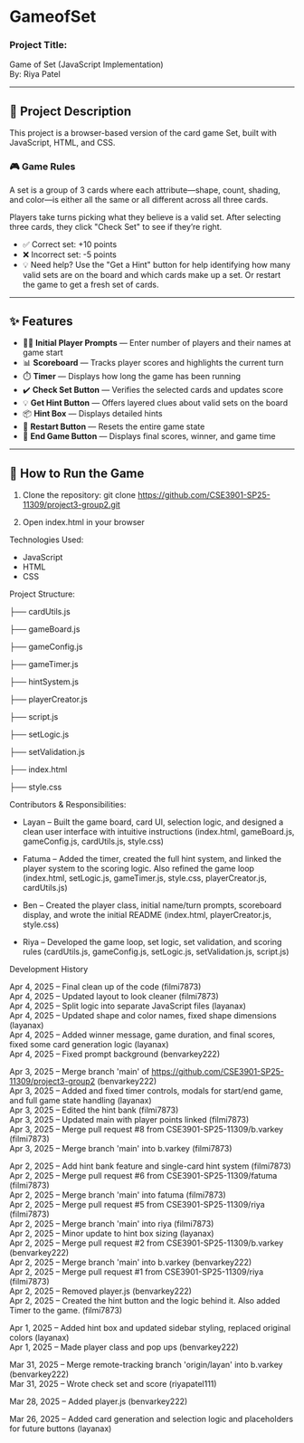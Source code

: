 # GameofSet

### Project Title:
Game of Set (JavaScript Implementation)  
By: Riya Patel

---

## 📝 Project Description

This project is a browser-based version of the card game Set, built with JavaScript, HTML, and CSS.

### 🎮 Game Rules

A set is a group of 3 cards where each attribute—shape, count, shading, and color—is either all the same or all different across all three cards.

Players take turns picking what they believe is a valid set. After selecting three cards, they click "Check Set" to see if they’re right.

- ✅ Correct set: +10 points  
- ❌ Incorrect set: -5 points  
- 💡 Need help? Use the "Get a Hint" button for help identifying how many valid sets are on the board and which cards make up a set. Or restart the game to get a fresh set of cards.

---

## ✨ Features

- 🧍‍♀️ **Initial Player Prompts** — Enter number of players and their names at game start
- 📊 **Scoreboard** — Tracks player scores and highlights the current turn
- ⏱️ **Timer** — Displays how long the game has been running
- ✔️ **Check Set Button** — Verifies the selected cards and updates score
- 💡 **Get Hint Button** — Offers layered clues about valid sets on the board
- 📦 **Hint Box** — Displays detailed hints
- 🔄 **Restart Button** — Resets the entire game state
- 🛑 **End Game Button** — Displays final scores, winner, and game time

---

## 🚀 How to Run the Game

1. Clone the repository:
git clone https://github.com/CSE3901-SP25-11309/project3-group2.git

2. Open index.html in your browser

Technologies Used:

- JavaScript
- HTML
- CSS

Project Structure:

├── cardUtils.js

├── gameBoard.js

├── gameConfig.js

├── gameTimer.js

├── hintSystem.js

├── playerCreator.js

├── script.js

├── setLogic.js

├── setValidation.js

├── index.html

├── style.css


Contributors & Responsibilities:

- Layan – Built the game board, card UI, selection logic, and designed a clean user interface with intuitive instructions (index.html, gameBoard.js, gameConfig.js, cardUtils.js, style.css)

- Fatuma – Added the timer, created the full hint system, and linked the player system to the scoring logic. Also refined the game loop (index.html, setLogic.js, gameTimer.js, style.css, playerCreator.js, cardUtils.js)

- Ben – Created the player class, initial name/turn prompts, scoreboard display, and wrote the initial README (index.html, playerCreator.js, style.css)

- Riya – Developed the game loop, set logic, set validation, and scoring rules (cardUtils.js, gameConfig.js, setLogic.js, setValidation.js, script.js)

Development History

Apr 4, 2025 – Final clean up of the code (filmi7873)  
Apr 4, 2025 – Updated layout to look cleaner (filmi7873)  
Apr 4, 2025 – Split logic into separate JavaScript files (layanax)  
Apr 4, 2025 – Updated shape and color names, fixed shape dimensions (layanax)  
Apr 4, 2025 – Added winner message, game duration, and final scores, fixed some card generation logic (layanax)  
Apr 4, 2025 – Fixed prompt background (benvarkey222)  

Apr 3, 2025 – Merge branch 'main' of https://github.com/CSE3901-SP25-11309/project3-group2 (benvarkey222)  
Apr 3, 2025 – Added and fixed timer controls, modals for start/end game, and full game state handling (layanax)  
Apr 3, 2025 – Edited the hint bank (filmi7873)  
Apr 3, 2025 – Updated main with player points linked (filmi7873)  
Apr 3, 2025 – Merge pull request #8 from CSE3901-SP25-11309/b.varkey (filmi7873)  
Apr 3, 2025 – Merge branch 'main' into b.varkey (filmi7873)  

Apr 2, 2025 – Add hint bank feature and single-card hint system (filmi7873)  
Apr 2, 2025 – Merge pull request #6 from CSE3901-SP25-11309/fatuma (filmi7873)  
Apr 2, 2025 – Merge branch 'main' into fatuma (filmi7873)  
Apr 2, 2025 – Merge pull request #5 from CSE3901-SP25-11309/riya (filmi7873)  
Apr 2, 2025 – Merge branch 'main' into riya (filmi7873)  
Apr 2, 2025 – Minor update to hint box sizing (layanax)  
Apr 2, 2025 – Merge pull request #2 from CSE3901-SP25-11309/b.varkey (benvarkey222)  
Apr 2, 2025 – Merge branch 'main' into b.varkey (benvarkey222)  
Apr 2, 2025 – Merge pull request #1 from CSE3901-SP25-11309/riya (filmi7873)  
Apr 2, 2025 – Removed player.js (benvarkey222)  
Apr 2, 2025 – Created the hint button and the logic behind it. Also added Timer to the game. (filmi7873)  

Apr 1, 2025 – Added hint box and updated sidebar styling, replaced original colors (layanax)  
Apr 1, 2025 – Made player class and pop ups (benvarkey222)  

Mar 31, 2025 – Merge remote-tracking branch 'origin/layan' into b.varkey (benvarkey222)  
Mar 31, 2025 – Wrote check set and score (riyapatel111)  

Mar 28, 2025 – Added player.js (benvarkey222)  

Mar 26, 2025 – Added card generation and selection logic and placeholders for future buttons (layanax)  

